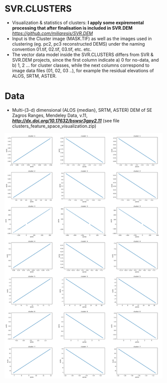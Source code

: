 # SVR.CLUSTERS
* Visualization &amp; statistics of clusters: **I apply some expiremental processing that after finalisation is included in SVR.DEM** _https://github.com/miliaresis/SVR.DEM_
* Input is the Cluster image (MASK.TIF) as well as the images used in clustering (eg. pc2, pc3 reconstructed DEMS) under the naming convention 01.tif, 02.tif, 03.tif, etc. etc.
* The vector data model inside the SVR.CLUSTERS differs from SVR & SVR.DEM projects, since the first column indicate a) 0 for no-data, and b) 1, 2 ... for cluster classes, while the next columns correspond to image data files (01, 02, 03 ..), for example the residual elevations of ALOS, SRTM, ASTER.

# Data
  * Multi-(3-d) dimensional (ALOS {median}, SRTM, ASTER) DEM of SE Zagros Ranges, Mendeley Data, v.11, _**http://dx.doi.org/10.17632/bswsr3gpy2.11**_ (see file clusters_feature_space_visualization.zip)

![Example of output images](https://github.com/miliaresis/SVR.CLUSTERS/blob/master/mapping.png)
